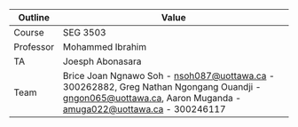 | Outline | Value |
| ------- | ----- |
| Course | SEG 3503 |
| Professor | Mohammed Ibrahim |
| TA | Joesph Abonasara |
| Team | Brice Joan Ngnawo Soh - nsoh087@uottawa.ca - 300262882, Greg Nathan Ngongang Ouandji - gngon065@uottawa.ca, Aaron Muganda - amuga022@uottawa.ca - 300246117 |


